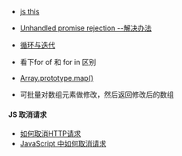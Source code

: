 - [js this](https://developer.mozilla.org/zh-CN/docs/Web/JavaScript/Reference/Operators/this)
- [Unhandled promise rejection --解决办法](https://blog.csdn.net/ICANDOD/article/details/81081292)

- [循环与迭代](https://developer.mozilla.org/zh-CN/docs/Web/JavaScript/Guide/Loops_and_iteration)
- 看下for of 和 for in 区别
- [Array.prototype.map()](https://developer.mozilla.org/zh-CN/docs/Web/JavaScript/Reference/Global_Objects/Array/map)
- 可批量对数组元素做修改，然后返回修改后的数组


#### JS 取消请求

- [如何取消HTTP请求](https://zhuanlan.zhihu.com/p/462874421)
- [JavaScript 中如何取消请求](https://juejin.cn/post/7111237605793988638)

